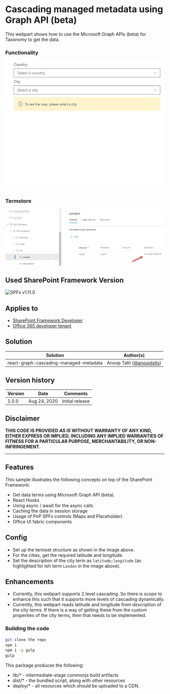 # Cascading managed metadata using Graph API (beta)

This webpart shows how to use the Microsoft Graph APIs (beta) for Taxonomy to get the data.

### Functionality
![Cascading managed metadata](./assets/cmmd.gif)

### Termstore
![Term store](./assets/termstore.png)

## Used SharePoint Framework Version

![SPFx v1.11.0](https://img.shields.io/badge/SPFx-1.11.0-green.svg)

## Applies to

* [SharePoint Framework Developer](https://docs.microsoft.com/sharepoint/dev/spfx/sharepoint-framework-overview)
* [Office 365 developer tenant](https://docs.microsoft.com/sharepoint/dev/spfx/set-up-your-developer-tenant)

## Solution

Solution|Author(s)
--------|---------
react-graph-cascading-managed-metadata| Anoop Tatti ([@anooptells](https://twitter.com/anooptells))

## Version history

Version|Date|Comments
-------|----|--------
1.0.0|Aug 24, 2020|Initial release

## Disclaimer

**THIS CODE IS PROVIDED *AS IS* WITHOUT WARRANTY OF ANY KIND, EITHER EXPRESS OR IMPLIED, INCLUDING ANY IMPLIED WARRANTIES OF FITNESS FOR A PARTICULAR PURPOSE, MERCHANTABILITY, OR NON-INFRINGEMENT.**

---

## Features

This sample illustrates the following concepts on top of the SharePoint Framework:

* Get data terms using Microsoft Graph API (beta).
* React Hooks
* Using async / await for the async calls
* Caching the data in session storage
* Usage of PnP SPFx controls (Maps and Placeholder)
* Office UI fabric components

## Config

* Set up the termset structure as shown in the image above.
* For the cities, get the required latitude and longitude.
* Set the description of the city term as `latitude;longitude` (as highlighted for teh term `London` in the image above).

## Enhancements

* Currently, this webpart supports 2 level cascading. So there is scope to enhance this such that it supports more levels of cascading dynamically.
* Currently, this webpart reads latitude and longitude from description of the city terms. If there is a way of getting these from the custom properties of the city terms, then that needs to be implemented.

### Building the code

```bash
git clone the repo
npm i
npm i -g gulp
gulp
```

This package produces the following:

* lib/* - intermediate-stage commonjs build artifacts
* dist/* - the bundled script, along with other resources
* deploy/* - all resources which should be uploaded to a CDN.